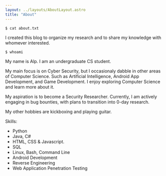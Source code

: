 ```yaml
---
layout: ../layouts/AboutLayout.astro
title: "About"
---
```


```
$ cat about.txt
```
I created this blog to organize my research and to share my knowledge with whomever interested. 

```
$ whoami
```
My name is Alp. I am an undergraduate CS student.

My main focus is on Cyber Security, but I occasionaly dabble
in other areas of Computer Science. Such as Artificial Intelligence, Android App Development, and Game Development. I enjoy exploring Computer Science and learn more about it.

My aspiration is to become a Security Researcher. Currently, I am actively engaging in bug bounties, with plans to transition into 0-day research.

My other hobbies are kickboxing and playing guitar.

Skills:
- Python
- Java, C#
- HTML, CSS & Javascript.
- SQL
- Linux, Bash, Command Line
- Android Development
- Reverse Engineering
- Web Application Penetration Testing
